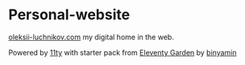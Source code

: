 # Personal-website
[oleksii-luchnikov.com](http://oleksii-luchnikov.com) my digital home in the web.

Powered by [11ty](https://github.com/11ty/eleventy) with starter pack from [Eleventy Garden](https://github.com/binyamin/eleventy-garden) by [binyamin](https://github.com/binyamin)

